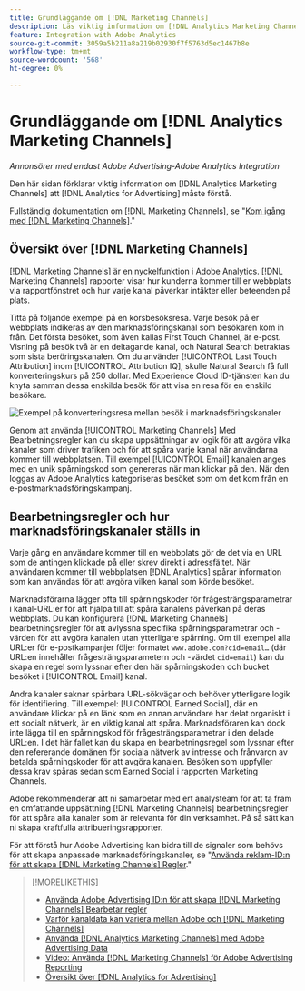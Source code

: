 ```yaml
---
title: Grundläggande om [!DNL Marketing Channels]
description: Läs viktig information om [!DNL Analytics Marketing Channels] att [!DNL Analytics for Advertising] bör förstå.
feature: Integration with Adobe Analytics
source-git-commit: 3059a5b211a8a219b02930f7f5763d5ec1467b8e
workflow-type: tm+mt
source-wordcount: '568'
ht-degree: 0%

---
```


# Grundläggande om [!DNL Analytics Marketing Channels]

*Annonsörer med endast Adobe Advertising-Adobe Analytics Integration*

Den här sidan förklarar viktig information om [!DNL Analytics Marketing Channels] att [!DNL Analytics for Advertising] måste förstå.

Fullständig dokumentation om [!DNL Marketing Channels], se &quot;[Kom igång med [!DNL Marketing Channels]](https://experienceleague.adobe.com/docs/analytics/components/marketing-channels/c-getting-started-mchannel.html).&quot;

## Översikt över [!DNL Marketing Channels]

[!DNL Marketing Channels] är en nyckelfunktion i Adobe Analytics. [!DNL Marketing Channels] rapporter visar hur kunderna kommer till er webbplats via rapportfönstret och hur varje kanal påverkar intäkter eller beteenden på plats.

Titta på följande exempel på en korsbesöksresa. Varje besök på er webbplats indikeras av den marknadsföringskanal som besökaren kom in från. Det första besöket, som även kallas First Touch Channel, är e-post. Visning på besök två är en deltagande kanal, och Natural Search betraktas som sista beröringskanalen. Om du använder [!UICONTROL Last Touch Attribution] inom [!UICONTROL Attribution IQ], skulle Natural Search få full konverteringskurs på 250 dollar. Med Experience Cloud ID-tjänsten kan du knyta samman dessa enskilda besök för att visa en resa för en enskild besökare.

![Exempel på konverteringsresa mellan besök i marknadsföringskanaler](/help/integrations/assets/a4adc-mc-sample-journey.png)

Genom att använda [!UICONTROL Marketing Channels] Med Bearbetningsregler kan du skapa uppsättningar av logik för att avgöra vilka kanaler som driver trafiken och för att spåra varje kanal när användarna kommer till webbplatsen. Till exempel [!UICONTROL Email] kanalen anges med en unik spårningskod som genereras när man klickar på den. När den loggas av Adobe Analytics kategoriseras besöket som om det kom från en e-postmarknadsföringskampanj.

## Bearbetningsregler och hur marknadsföringskanaler ställs in

Varje gång en användare kommer till en webbplats gör de det via en URL som de antingen klickade på eller skrev direkt i adressfältet. När användaren kommer till webbplatsen [!DNL Analytics] spårar information som kan användas för att avgöra vilken kanal som körde besöket.

Marknadsförarna lägger ofta till spårningskoder för frågesträngsparametrar i kanal-URL:er för att hjälpa till att spåra kanalens påverkan på deras webbplats. Du kan konfigurera [!DNL Marketing Channels] bearbetningsregler för att avlyssna specifika spårningsparametrar och -värden för att avgöra kanalen utan ytterligare spårning. Om till exempel alla URL:er för e-postkampanjer följer formatet `www.adobe.com?cid=email…` (där URL:en innehåller frågesträngsparametern och -värdet `cid=email`) kan du skapa en regel som lyssnar efter den här spårningskoden och bucket besöket i [!UICONTROL Email] kanal.

Andra kanaler saknar spårbara URL-sökvägar och behöver ytterligare logik för identifiering. Till exempel: [!UICONTROL Earned Social], där en användare klickar på en länk som en annan användare har delat organiskt i ett socialt nätverk, är en viktig kanal att spåra. Marknadsföraren kan dock inte lägga till en spårningskod för frågesträngsparametrar i den delade URL:en. I det här fallet kan du skapa en bearbetningsregel som lyssnar efter den refererande domänen för sociala nätverk av intresse och frånvaron av betalda spårningskoder för att avgöra kanalen. Besöken som uppfyller dessa krav spåras sedan som Earned Social i rapporten Marketing Channels.

Adobe rekommenderar att ni samarbetar med ert analysteam för att ta fram en omfattande uppsättning [!DNL Marketing Channels] bearbetningsregler för att spåra alla kanaler som är relevanta för din verksamhet. På så sätt kan ni skapa kraftfulla attribueringsrapporter.

För att förstå hur Adobe Advertising kan bidra till de signaler som behövs för att skapa anpassade marknadsföringskanaler, se &quot;[Använda reklam-ID:n för att skapa [!DNL Marketing Channels] Regler](mc-ids.md).&quot;

>[!MORELIKETHIS]
>
>* [Använda Adobe Advertising ID:n för att skapa [!DNL Marketing Channels] Bearbetar regler](mc-ids.md)
>* [Varför kanaldata kan variera mellan Adobe och [!DNL Marketing Channels]](mc-data-variances.md)
>* [Använda [!DNL Analytics Marketing Channels] med Adobe Advertising Data](mc-ac-data.md)
>* [Video: Använda [!DNL Marketing Channels] för Adobe Advertising Reporting](https://experienceleague.adobe.com/docs/advertising-cloud-learn/tutorials/analytics/analytics-reporting-a4adc.html)
>* [Översikt över [!DNL Analytics for Advertising]](/help/integrations/analytics/overview.md)

